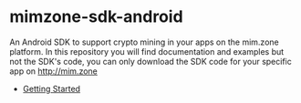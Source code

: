 # mimzone-sdk-android
An Android SDK to support crypto mining in your apps on the mim.zone platform. 
In this repository you will find documentation and examples but not the SDK's code, you can only download the SDK code for your specific app on http://mim.zone


- [Getting Started](https://github.com/mimzone/mimzone-sdk-android/wiki/Getting-Started)
